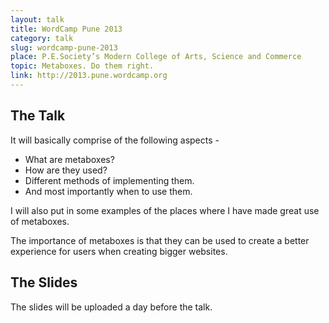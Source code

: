 ```yaml
---
layout: talk
title: WordCamp Pune 2013
category: talk
slug: wordcamp-pune-2013
place: P.E.Society’s Modern College of Arts, Science and Commerce
topic: Metaboxes. Do them right.
link: http://2013.pune.wordcamp.org
---
```


## The Talk

<p class="lead" markdown="1">
  It will basically comprise of the following aspects -

  * What are metaboxes?
  * How are they used?
  * Different methods of implementing them.
  * And most importantly when to use them.

  I will also put in some examples of the places where I have made great use of metaboxes.

  The importance of metaboxes is that they can be used to create a better experience for users when creating bigger websites.</p>

## The Slides

The slides will be uploaded a day before the talk.